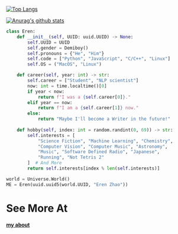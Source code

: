 [![Top Langs](https://github-readme-stats.vercel.app/api/top-langs/?username=zhaochenyang20&layout=compact)](https://github.com/Christmas/github-readme-stats)

[![Anurag's github stats](https://github-readme-stats.vercel.app/api?username=zhaochenyang20)](https://github.com/anuraghazra/github-readme-stats)

```python
class Eren:
    def __init__(self, UUID: uuid.UUID) -> None:
        self.UUID = UUID
        self.gender = Demiboy()
        self.pronouns = {"He", "Him"}
        self.code = ["Python", "JavaScript", "C/C++", "Linux"]
        self.OS = ("MacOS", "Linux")

    def career(self, year: int) -> str:
        self.career = ["Student", "NLP scientist"]
        now: int = time.localtime()[0]
        if year < now:
            return f"I was a {self.career[0]}."
        elif year == now:
            return f"I am a {self.career[1]} now."
        else:
            return "Maybe I'll become a Writer in the future!"
    
    def hobby(self, index: int = random.randint(0, 69)) -> str:
        self.interests = [
            "Science Fiction", "Machine Learning", "Chemistry",
            "Computer Vision", "Computer Music", "Astronomy",
            "Music", "Software Defined Radio", "Japanese",
            "Running", "Not Tetris 2"
        ]  # And More
        return self.interests[index % len(self.interests)]

world = Universe.World()
ME = Eren(uuid.uuid5(world.UUID, "Eren Zhao"))
```

# See More At
**[my about](https://zhaochenyang20.github.io/about/)**

